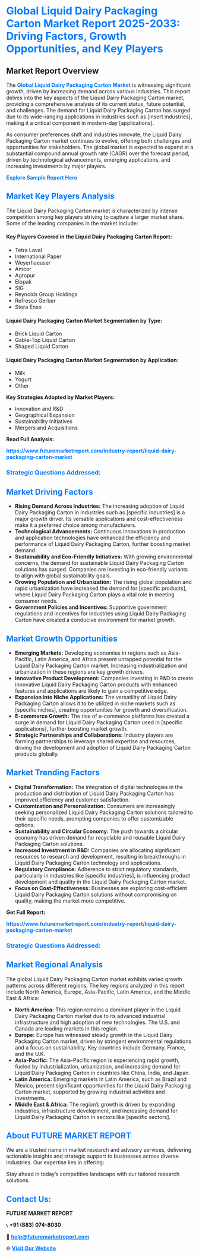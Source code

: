 <h1 style="color: #007BFF;">Global Liquid Dairy Packaging Carton Market Report 2025-2033: Driving Factors, Growth Opportunities, and Key Players</h1>

<section id="overview">
<h2>Market Report Overview</h2>
<p>The <a href="https://www.futuremarketreport.com/industry-report/liquid-dairy-packaging-carton-market" style="color: #007BFF; text-decoration: none;"><strong>Global Liquid Dairy Packaging Carton Market</strong></a> is witnessing significant growth, driven by increasing demand across various industries. This report delves into the key aspects of the Liquid Dairy Packaging Carton market, providing a comprehensive analysis of its current status, future potential, and challenges. The demand for Liquid Dairy Packaging Carton has surged due to its wide-ranging applications in industries such as [insert industries], making it a critical component in modern-day [applications].</p>
<p>As consumer preferences shift and industries innovate, the Liquid Dairy Packaging Carton market continues to evolve, offering both challenges and opportunities for stakeholders. The global market is expected to expand at a substantial compound annual growth rate (CAGR) over the forecast period, driven by technological advancements, emerging applications, and increasing investments by major players.</p>
</section>

<section id="overview">
<p><a href="https://www.futuremarketreport.com/request-sample/reportId=40401" style="color: #007BFF; text-decoration: none;"><strong>Explore Sample Report Here</strong></a></p>
</section>

<section id="key-players">
<h2 style="color: #007BFF;">Market Key Players Analysis</h2>
<p>The Liquid Dairy Packaging Carton market is characterized by intense competition among key players striving to capture a larger market share. Some of the leading companies in the market include:</p>
<h4>Key Players Covered in the Liquid Dairy Packaging Carton Report:</h4>
<ul><li>Tetra Laval</li><li>International Paper</li><li>Weyerhaeuser</li><li>Amcor</li><li>Agropur</li><li>Elopak</li><li>SIG</li><li>Reynolds Group Holdings</li><li>Refresco Gerber</li><li>Stora Enso</li></ul>
<h4>Liquid Dairy Packaging Carton Market Segmentation by Type:</h4>
<ul><li>Brick Liquid Carton</li><li>Gable-Top Liquid Carton</li><li>Shaped Liquid Carton</li></ul>

<h4>Liquid Dairy Packaging Carton Market Segmentation by Application:</h4>
<ul><li>Milk</li><li>Yogurt</li><li>Other</li></ul>
<p><strong>Key Strategies Adopted by Market Players:</strong></p>
<ul>
<li>Innovation and R&D</li>
<li>Geographical Expansion</li>
<li>Sustainability Initiatives</li>
<li>Mergers and Acquisitions</li>
</ul>
</section>

<section>
<p><strong>Read Full Analysis: </strong></p><a href="https://www.futuremarketreport.com/industry-report/liquid-dairy-packaging-carton-market" style="color: #007BFF; text-decoration: none;"><strong>https://www.futuremarketreport.com/industry-report/liquid-dairy-packaging-carton-market</strong></a>
<h3 style="color: #007BFF;">Strategic Questions Addressed:</h3>
</section>

<section id="driving-factors">
<h2 style="color: #007BFF;">Market Driving Factors</h2>
<ul>
<li><strong>Rising Demand Across Industries:</strong> The increasing adoption of Liquid Dairy Packaging Carton in industries such as [specific industries] is a major growth driver. Its versatile applications and cost-effectiveness make it a preferred choice among manufacturers.</li>
<li><strong>Technological Advancements:</strong> Continuous innovations in production and application technologies have enhanced the efficiency and performance of Liquid Dairy Packaging Carton, further boosting market demand.</li>
<li><strong>Sustainability and Eco-Friendly Initiatives:</strong> With growing environmental concerns, the demand for sustainable Liquid Dairy Packaging Carton solutions has surged. Companies are investing in eco-friendly variants to align with global sustainability goals.</li>
<li><strong>Growing Population and Urbanization:</strong> The rising global population and rapid urbanization have increased the demand for [specific products], where Liquid Dairy Packaging Carton plays a vital role in meeting consumer needs.</li>
<li><strong>Government Policies and Incentives:</strong> Supportive government regulations and incentives for industries using Liquid Dairy Packaging Carton have created a conducive environment for market growth.</li>
</ul>
</section>

<section id="growth-opportunities">
<h2 style="color: #007BFF;">Market Growth Opportunities</h2>
<ul>
<li><strong>Emerging Markets:</strong> Developing economies in regions such as Asia-Pacific, Latin America, and Africa present untapped potential for the Liquid Dairy Packaging Carton market. Increasing industrialization and urbanization in these regions are key growth drivers.</li>
<li><strong>Innovative Product Development:</strong> Companies investing in R&D to create innovative Liquid Dairy Packaging Carton products with enhanced features and applications are likely to gain a competitive edge.</li>
<li><strong>Expansion into Niche Applications:</strong> The versatility of Liquid Dairy Packaging Carton allows it to be utilized in niche markets such as [specific niches], creating opportunities for growth and diversification.</li>
<li><strong>E-commerce Growth:</strong> The rise of e-commerce platforms has created a surge in demand for Liquid Dairy Packaging Carton used in [specific applications], further boosting market growth.</li>
<li><strong>Strategic Partnerships and Collaborations:</strong> Industry players are forming partnerships to leverage shared expertise and resources, driving the development and adoption of Liquid Dairy Packaging Carton products globally.</li>
</ul>
</section>

<section id="trending-factors">
<h2 style="color: #007BFF;">Market Trending Factors</h2>
<ul>
<li><strong>Digital Transformation:</strong> The integration of digital technologies in the production and distribution of Liquid Dairy Packaging Carton has improved efficiency and customer satisfaction.</li>
<li><strong>Customization and Personalization:</strong> Consumers are increasingly seeking personalized Liquid Dairy Packaging Carton solutions tailored to their specific needs, prompting companies to offer customizable options.</li>
<li><strong>Sustainability and Circular Economy:</strong> The push towards a circular economy has driven demand for recyclable and reusable Liquid Dairy Packaging Carton solutions.</li>
<li><strong>Increased Investment in R&D:</strong> Companies are allocating significant resources to research and development, resulting in breakthroughs in Liquid Dairy Packaging Carton technology and applications.</li>
<li><strong>Regulatory Compliance:</strong> Adherence to strict regulatory standards, particularly in industries like [specific industries], is influencing product development and quality in the Liquid Dairy Packaging Carton market.</li>
<li><strong>Focus on Cost-Effectiveness:</strong> Businesses are exploring cost-efficient Liquid Dairy Packaging Carton solutions without compromising on quality, making the market more competitive.</li>
</ul>
</section>

<section>
<p><strong>Get Full Report: </strong></p><a href="https://www.futuremarketreport.com/industry-report/liquid-dairy-packaging-carton-market" style="color: #007BFF; text-decoration: none;"><strong>https://www.futuremarketreport.com/industry-report/liquid-dairy-packaging-carton-market</strong></a>
<h3 style="color: #007BFF;">Strategic Questions Addressed:</h3>
</section>


<section id="regional-analysis">
<h2 style="color: #007BFF;">Market Regional Analysis</h2>
<p>The global Liquid Dairy Packaging Carton market exhibits varied growth patterns across different regions. The key regions analyzed in this report include North America, Europe, Asia-Pacific, Latin America, and the Middle East & Africa:</p>
<ul>
<li><strong>North America:</strong> This region remains a dominant player in the Liquid Dairy Packaging Carton market due to its advanced industrial infrastructure and high adoption of new technologies. The U.S. and Canada are leading markets in this region.</li>
<li><strong>Europe:</strong> Europe has witnessed steady growth in the Liquid Dairy Packaging Carton market, driven by stringent environmental regulations and a focus on sustainability. Key countries include Germany, France, and the U.K.</li>
<li><strong>Asia-Pacific:</strong> The Asia-Pacific region is experiencing rapid growth, fueled by industrialization, urbanization, and increasing demand for Liquid Dairy Packaging Carton in countries like China, India, and Japan.</li>
<li><strong>Latin America:</strong> Emerging markets in Latin America, such as Brazil and Mexico, present significant opportunities for the Liquid Dairy Packaging Carton market, supported by growing industrial activities and investments.</li>
<li><strong>Middle East & Africa:</strong> The region’s growth is driven by expanding industries, infrastructure development, and increasing demand for Liquid Dairy Packaging Carton in sectors like [specific sectors].</li>
</ul>
</section>

<footer>
<h2 style="color: #007BFF;">About FUTURE MARKET REPORT</h2>
<p>We are a trusted name in market research and advisory services, delivering actionable insights and strategic support to businesses across diverse industries. Our expertise lies in offering:</p>

<p>Stay ahead in today’s competitive landscape with our tailored research solutions.</p>

<h2 style="color: #007BFF;">Contact Us:</h2>
<p><strong>FUTURE MARKET REPORT</strong></p>
<p>📞 <strong>+91 (883) 074-8030</strong></p>
<p>📧 <strong><a href="mailto:help@futuremarketreport.com" style="color: #007BFF;">help@futuremarketreport.com</a></strong></p>
<p>🌐 <strong><a href="https://www.futuremarketreport.com/" style="color: #007BFF;">Visit Our Website</a></strong></p>
</footer>